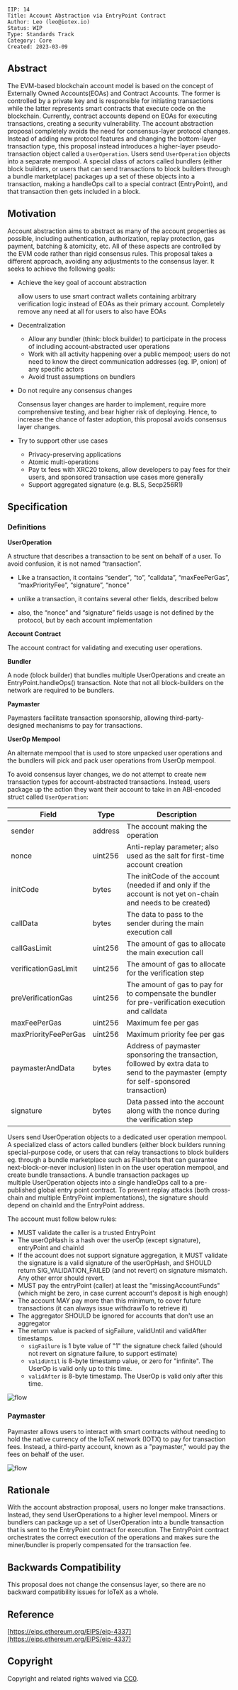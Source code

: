 ```
IIP: 14
Title: Account Abstraction via EntryPoint Contract
Author: Leo (leo@iotex.io)
Status: WIP
Type: Standards Track
Category: Core
Created: 2023-03-09
```

## Abstract

The EVM-based blockchain account model is based on the concept of Externally Owned Accounts(EOAs) and Contract Accounts. The former is controlled by a private key and is responsible for initiating transactions while the latter represents smart contracts that execute code on the blockchain. Currently, contract accounts depend on EOAs for executing transactions, creating a security vulnerability. The account abstraction proposal completely avoids the need for consensus-layer protocol changes. Instead of adding new protocol features and changing the bottom-layer transaction type, this proposal instead introduces a higher-layer pseudo-transaction object called a `UserOperation`. Users send `UserOperation` objects into a separate mempool. A special class of actors called bundlers (either block builders, or users that can send transactions to block builders through a bundle marketplace) packages up a set of these objects into a transaction, making a handleOps call to a special contract (EntryPoint), and that transaction then gets included in a block.

## Motivation

Account abstraction aims to abstract as many of the account properties as possible, including authentication, authorization, replay protection, gas payment, batching & atomicity, etc. All of these aspects are controlled by the EVM code rather than rigid consensus rules.
This proposal takes a different approach, avoiding any adjustments to the consensus layer. It seeks to achieve the following goals:
- Achieve the key goal of account abstraction

    allow users to use smart contract wallets containing arbitrary verification logic instead of EOAs as their primary account. Completely remove any need at all for users to also have EOAs

- Decentralization

    - Allow any bundler (think: block builder) to participate in the process of including account-abstracted user operations
    - Work with all activity happening over a public mempool; users do not need to know the direct communication addresses (eg. IP, onion) of any specific actors
    - Avoid trust assumptions on bundlers

- Do not require any consensus changes

    Consensus layer changes are harder to implement, require more comprehensive testing, and bear higher risk of deploying. Hence, to increase the chance of faster adoption, this proposal avoids consensus layer changes.

- Try to support other use cases

    - Privacy-preserving applications
    - Atomic multi-operations
    - Pay tx fees with XRC20 tokens, allow developers to pay fees for their users, and sponsored transaction use cases more generally
    - Support aggregated signature (e.g. BLS, Secp256R1)

## Specification

### Definitions

**UserOperation**

A structure that describes a transaction to be sent on behalf of a user. To avoid confusion, it is not named “transaction”.

- Like a transaction, it contains “sender”, “to”, “calldata”, “maxFeePerGas”, “maxPriorityFee”, “signature”, “nonce”

- unlike a transaction, it contains several other fields, described below

- also, the “nonce” and “signature” fields usage is not defined by the protocol, but by each account implementation

**Account Contract**

The account contract for validating and executing user operations.

**Bundler**

A node (block builder) that bundles multiple UserOperations and create an EntryPoint.handleOps() transaction. Note that not all block-builders on the network are required to be bundlers.

**Paymaster**

Paymasters facilitate transaction sponsorship, allowing third-party-designed mechanisms to pay for transactions.

**UserOp Mempool**

An alternate mempool that is used to store unpacked user operations and the bundlers will pick and pack user operations from UserOp mempool.

To avoid consensus layer changes, we do not attempt to create new transaction types for account-abstracted transactions. Instead, users package up the action they want their account to take in an ABI-encoded struct called `UserOperation`:

| Field                   | Type          | Description |
| ----------------------- | ------------- | ----------- |
| sender                  | address       | The account making the operation |
| nonce                   | uint256       | Anti-replay parameter; also used as the salt for first-time account creation |
| initCode                | bytes         | The initCode of the account (needed if and only if the account is not yet on-chain and needs to be created) |
| callData                | bytes         | The data to pass to the sender during the main execution call |
| callGasLimit            | uint256       | The amount of gas to allocate the main execution call |
| verificationGasLimit    | uint256       | The amount of gas to allocate for the verification step |
| preVerificationGas      | uint256       | The amount of gas to pay for to compensate the bundler for pre-verification execution and calldata |
| maxFeePerGas            | uint256       | Maximum fee per gas |
| maxPriorityFeePerGas    | uint256       | Maximum priority fee per gas |
| paymasterAndData        | bytes         | Address of paymaster sponsoring the transaction, followed by extra data to send to the paymaster (empty for self-sponsored transaction) |
| signature               | bytes         | Data passed into the account along with the nonce during the verification step |

Users send UserOperation objects to a dedicated user operation mempool. A specialized class of actors called bundlers (either block builders running special-purpose code, or users that can relay transactions to block builders eg. through a bundle marketplace such as Flashbots that can guarantee next-block-or-never inclusion) listen in on the user operation mempool, and create bundle transactions. A bundle transaction packages up multiple UserOperation objects into a single handleOps call to a pre-published global entry point contract.
To prevent replay attacks (both cross-chain and multiple EntryPoint implementations), the signature should depend on chainId and the EntryPoint address.

The account must follow below rules:
- MUST validate the caller is a trusted EntryPoint
- The userOpHash is a hash over the userOp (except signature), entryPoint and chainId
- If the account does not support signature aggregation, it MUST validate the signature is a valid signature of the userOpHash, and SHOULD return SIG_VALIDATION_FAILED (and not revert) on signature mismatch. Any other error should revert.
- MUST pay the entryPoint (caller) at least the "missingAccountFunds" (which might be zero, in case current account's deposit is high enough)
- The account MAY pay more than this minimum, to cover future transactions (it can always issue withdrawTo to retrieve it)
- The aggregator SHOULD be ignored for accounts that don't use an aggregator
- The return value is packed of sigFailure, validUntil and validAfter timestamps.
    - `sigFailure` is 1 byte value of "1" the signature check failed (should not revert on signature failure, to support estimate)
    - `validUntil` is 8-byte timestamp value, or zero for "infinite". The UserOp is valid only up to this time.
    - `validAfter` is 8-byte timestamp. The UserOp is valid only after this time.

![flow](./assets/iip-14-flow.png)

### Paymaster

Paymaster allows users to interact with smart contracts without needing to hold the native currency of the IoTeX network (IOTX) to pay for transaction fees. Instead, a third-party account, known as a "paymaster," would pay the fees on behalf of the user.

![flow](./assets/iip-14-paymaster-flow.png)

## Rationale

With the account abstraction proposal, users no longer make transactions. Instead, they send UserOperations to a higher level mempool. Miners or bundlers can package up a set of UserOperation into a bundle transaction that is sent to the EntryPoint contract for execution. The EntryPoint contract orchestrates the correct execution of the operations and makes sure the miner/bundler is properly compensated for the transaction fee.

## Backwards Compatibility

This proposal does not change the consensus layer, so there are no backward compatibility issues for IoTeX as a whole.

## Reference

[https://eips.ethereum.org/EIPS/eip-4337](https://eips.ethereum.org/EIPS/eip-4337)

## Copyright
Copyright and related rights waived via [CC0](https://creativecommons.org/publicdomain/zero/1.0/).